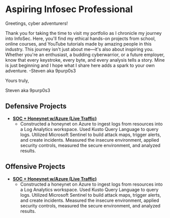 <h1>Aspiring Infosec Professional</h1>

Greetings, cyber adventurers! 

Thank you for taking the time to visit my portfolio as I chronicle my journey into InfoSec. Here, you'll find my ethical hands-on projects from school, online courses, and YouTube tutorials made by amazing people in this industry. This journey isn't just about me—it's also about inspiring you. Whether you're an enthusiast, a budding cyberwarrior, or a future employer, know that every keystroke, every byte, and every analysis tells a story. Mine is just beginning and I hope what I share here adds a spark to your own adventure. -Steven aka 9purp0s3

Yours truly,

Steven aka 9purp0s3



<h2>Defensive Projects</h2>

- <b>[SOC + Honeynet w/Azure (Live Traffic)]()</b>
    - Constructed a honeynet on Azure to ingest logs from resources into a Log Analytics workspace. Used Kusto Query Language to query logs. Utilized Microsoft Sentinel to build attack maps, trigger alerts, and create incidents. Measured the insecure environment, applied security controls, measured the secure environment, and analyzed results. 

<h2>Offensive Projects</h2>

- <b>[SOC + Honeynet w/Azure (Live Traffic)]()</b>
    - Constructed a honeynet on Azure to ingest logs from resources into a Log Analytics workspace. Used Kusto Query Language to query logs. Utilized Microsoft Sentinel to build attack maps, trigger alerts, and create incidents. Measured the insecure environment, applied security controls, measured the secure environment, and analyzed results. 

